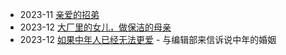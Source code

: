 - 2023-11 [亲爱的招弟](https://boyamedia.com/category/detail/18660/)
- 2023-12 [大厂里的女儿，做保洁的母亲](https://boyamedia.com/category/detail/18734/)
- 2023-12 [如果中年人已经无法更爱](https://boyamedia.com/category/detail/18769/) - 与编辑部来信诉说中年的婚姻
